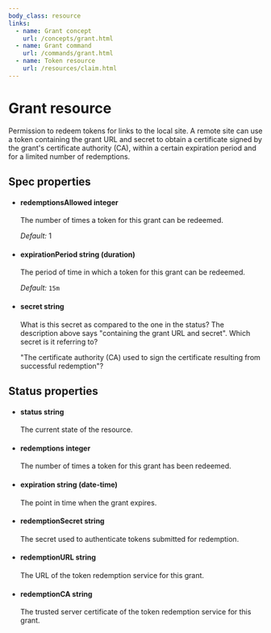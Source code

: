 ```yaml
---
body_class: resource
links:
  - name: Grant concept
    url: /concepts/grant.html
  - name: Grant command
    url: /commands/grant.html
  - name: Token resource
    url: /resources/claim.html
---
```


# Grant resource

<section>

Permission to redeem tokens for links to the local site.  A
remote site can use a token containing the grant URL and
secret to obtain a certificate signed by the grant's
certificate authority (CA), within a certain expiration
period and for a limited number of redemptions.

</section>

<section>

## Spec properties

- <h4 id="redemptionsallowed">redemptionsAllowed <span class="property-info">integer</span></h3>

  The number of times a token for this grant can be
  redeemed.

  _Default:_ 1

- <h4 id="expirationperiod">expirationPeriod <span class="property-info">string (duration)</span></h3>

  The period of time in which a token for this grant can
  be redeemed.

  _Default:_ `15m`

- <h4 id="secret">secret <span class="property-info">string</span></h3>

  What is this secret as compared to the one in the
  status?  The description above says "containing the
  grant URL and secret".  Which secret is it referring to?
  
  "The certificate authority (CA) used to sign the
  certificate resulting from successful redemption"?

</section>

<section>

## Status properties

- <h4 id="status">status <span class="property-info">string</span></h3>

  The current state of the resource.

- <h4 id="redemptions">redemptions <span class="property-info">integer</span></h3>

  The number of times a token for this grant has been
  redeemed.

- <h4 id="expiration">expiration <span class="property-info">string (date-time)</span></h3>

  The point in time when the grant expires.

- <h4 id="redemptionsecret">redemptionSecret <span class="property-info">string</span></h3>

  The secret used to authenticate tokens submitted for
  redemption.

- <h4 id="redemptionurl">redemptionURL <span class="property-info">string</span></h3>

  The URL of the token redemption service for this grant.

- <h4 id="redemptionca">redemptionCA <span class="property-info">string</span></h3>

  The trusted server certificate of the token redemption
  service for this grant.

</section>
